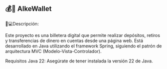 ## 💰🪪 AlkeWallet

📱💻Descripción:

Este proyecto es una billetera digital que permite realizar depósitos, retiros y transferencias de dinero en cuentas desde una página web.
Está desarrollado en Java utilizando el framework Spring, siguiendo el patrón de arquitectura MVC (Modelo-Vista-Controlador).

Requisitos
Java 22: Asegúrate de tener instalada la versión 22 de Java.